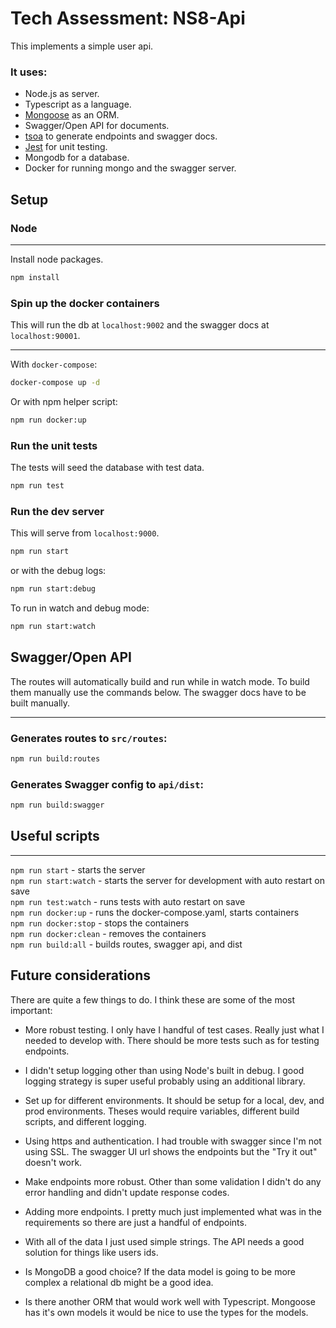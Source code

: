 # Tech Assessment: NS8-Api

This implements a simple user api.

### It uses:

- Node.js as server.
- Typescript as a language.
- [Mongoose](https://mongoosejs.com/) as an ORM.
- Swagger/Open API for documents.
- [tsoa](https://github.com/lukeautry/tsoa) to generate endpoints and swagger docs.
- [Jest](https://jestjs.io/en/) for unit testing.
- Mongodb for a database.
- Docker for running mongo and the swagger server.

## Setup

### Node

---

Install node packages.

```sh
npm install
```

### Spin up the docker containers

This will run the db at `localhost:9002` and the swagger docs at `localhost:90001`.

---

With `docker-compose`:

```sh
docker-compose up -d
```

Or with npm helper script:

```sh
npm run docker:up
```

### Run the unit tests

The tests will seed the database with test data.

```sh
npm run test
```

### Run the dev server

This will serve from `localhost:9000`.

```sh
npm run start
```

or with the debug logs:

```sh
npm run start:debug
```

To run in watch and debug mode:

```sh
npm run start:watch
```

## Swagger/Open API

The routes will automatically build and run while in watch mode. To build them manually use the commands below. The swagger docs have to be built manually.

---

### Generates routes to `src/routes`:

```sh
npm run build:routes
```

### Generates Swagger config to `api/dist`:

```sh
npm run build:swagger
```

## Useful scripts

---

`npm run start` - starts the server  
`npm run start:watch` - starts the server for development with auto restart on save  
`npm run test:watch` - runs tests with auto restart on save  
`npm run docker:up` - runs the docker-compose.yaml, starts containers  
`npm run docker:stop` - stops the containers  
`npm run docker:clean` - removes the containers  
`npm run build:all` - builds routes, swagger api, and dist

## Future considerations

There are quite a few things to do. I think these are some of the most important:

- More robust testing. I only have I handful of test cases. Really just what I needed to develop with. There should be more tests such as for testing endpoints.

- I didn't setup logging other than using Node's built in debug. I good logging strategy is super useful probably using an additional library.

- Set up for different environments. It should be setup for a local, dev, and prod environments. Theses would require variables, different build scripts, and different logging.

- Using https and authentication. I had trouble with swagger since I'm not using SSL. The swagger UI url shows the endpoints but the "Try it out" doesn't work.

- Make endpoints more robust. Other than some validation I didn't do any error handling and didn't update response codes.

- Adding more endpoints. I pretty much just implemented what was in the requirements so there are just a handful of endpoints.

- With all of the data I just used simple strings. The API needs a good solution for things like users ids.

- Is MongoDB a good choice? If the data model is going to be more complex a relational db might be a good idea.

- Is there another ORM that would work well with Typescript. Mongoose has it's own models it would be nice to use the types for the models.
